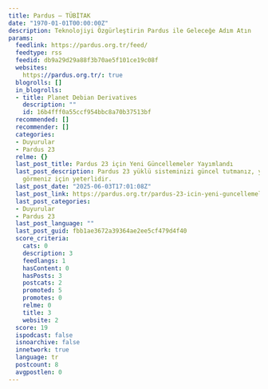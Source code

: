 ```yaml
---
title: Pardus – TÜBİTAK
date: "1970-01-01T00:00:00Z"
description: Teknolojiyi Özgürleştirin Pardus ile Geleceğe Adım Atın
params:
  feedlink: https://pardus.org.tr/feed/
  feedtype: rss
  feedid: db9a29d29a88f3b70ae5f101ce19c08f
  websites:
    https://pardus.org.tr/: true
  blogrolls: []
  in_blogrolls:
  - title: Planet Debian Derivatives
    description: ""
    id: 16b4fff0a55ccf954bbc8a70b37513bf
  recommended: []
  recommender: []
  categories:
  - Duyurular
  - Pardus 23
  relme: {}
  last_post_title: Pardus 23 için Yeni Güncellemeler Yayımlandı
  last_post_description: Pardus 23 yüklü sisteminizi güncel tutmanız, yapılan değişiklikleri
    görmeniz için yeterlidir.
  last_post_date: "2025-06-03T17:01:08Z"
  last_post_link: https://pardus.org.tr/pardus-23-icin-yeni-guncellemeler-yayimlandi/
  last_post_categories:
  - Duyurular
  - Pardus 23
  last_post_language: ""
  last_post_guid: fbb1ae3672a39364ae2ee5cf479d4f40
  score_criteria:
    cats: 0
    description: 3
    feedlangs: 1
    hasContent: 0
    hasPosts: 3
    postcats: 2
    promoted: 5
    promotes: 0
    relme: 0
    title: 3
    website: 2
  score: 19
  ispodcast: false
  isnoarchive: false
  innetwork: true
  language: tr
  postcount: 8
  avgpostlen: 0
---
```

